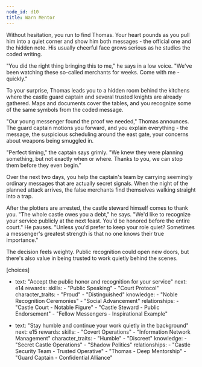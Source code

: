 ```yaml
---
node_id: d10
title: Warn Mentor
---
```


Without hesitation, you run to find Thomas. Your heart pounds as you pull him into a quiet corner and show him both messages - the official one and the hidden note. His usually cheerful face grows serious as he studies the coded writing.

"You did the right thing bringing this to me," he says in a low voice. "We've been watching these so-called merchants for weeks. Come with me - quickly."

To your surprise, Thomas leads you to a hidden room behind the kitchens where the castle guard captain and several trusted knights are already gathered. Maps and documents cover the tables, and you recognize some of the same symbols from the coded message.

"Our young messenger found the proof we needed," Thomas announces. The guard captain motions you forward, and you explain everything - the message, the suspicious scheduling around the east gate, your concerns about weapons being smuggled in.

"Perfect timing," the captain says grimly. "We knew they were planning something, but not exactly when or where. Thanks to you, we can stop them before they even begin."

Over the next two days, you help the captain's team by carrying seemingly ordinary messages that are actually secret signals. When the night of the planned attack arrives, the false merchants find themselves walking straight into a trap.

After the plotters are arrested, the castle steward himself comes to thank you. "The whole castle owes you a debt," he says. "We'd like to recognize your service publicly at the next feast. You'd be honored before the entire court." He pauses. "Unless you'd prefer to keep your role quiet? Sometimes a messenger's greatest strength is that no one knows their true importance."

The decision feels weighty. Public recognition could open new doors, but there's also value in being trusted to work quietly behind the scenes.

[choices]
- text: "Accept the public honor and recognition for your service"
  next: e14
  rewards:
    skills: 
      - "Public Speaking"
      - "Court Protocol"
    character_traits:
      - "Proud"
      - "Distinguished"
    knowledge:
      - "Noble Recognition Ceremonies"
      - "Social Advancement"
    relationships:
      - "Castle Court - Notable Figure"
      - "Castle Steward - Public Endorsement"
      - "Fellow Messengers - Inspirational Example"

- text: "Stay humble and continue your work quietly in the background"
  next: e15
  rewards:
    skills: 
      - "Covert Operations"
      - "Information Network Management"
    character_traits:
      - "Humble"
      - "Discreet"
    knowledge:
      - "Secret Castle Operations"
      - "Shadow Politics"
    relationships:
      - "Castle Security Team - Trusted Operative"
      - "Thomas - Deep Mentorship"
      - "Guard Captain - Confidential Alliance"